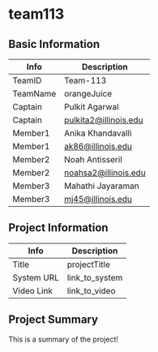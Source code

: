 # team113

## Basic Information

|   Info      |        Description     |
| ----------- | ---------------------- |
| TeamID      |        Team-113        |
| TeamName    |       orangeJuice      |
| Captain     |     Pulkit Agarwal     |
| Captain     |  pulkita2@illinois.edu |
| Member1     |    Anika Khandavalli   |
| Member1     |    ak86@illinois.edu   |
| Member2     |     Noah Antisseril    |
| Member2     |  noahsa2@illinois.edu  |
| Member3     |   Mahathi Jayaraman    |
| Member3     |   mj45@illinois.edu    |

## Project Information

|   Info      |        Description     |
| ----------- | ---------------------- |
|  Title      |      projectTitle      |
| System URL  |      link_to_system    |
| Video Link  |      link_to_video     |

## Project Summary

This is a summary of the project!
